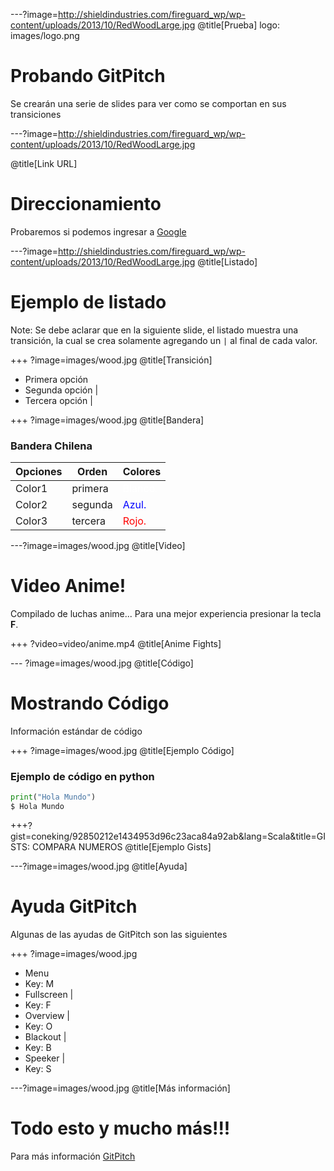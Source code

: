 ---?image=http://shieldindustries.com/fireguard_wp/wp-content/uploads/2013/10/RedWoodLarge.jpg
@title[Prueba]
logo: images/logo.png
# Probando GitPitch

Se crearán una serie de slides para ver como se comportan en sus transiciones

---?image=http://shieldindustries.com/fireguard_wp/wp-content/uploads/2013/10/RedWoodLarge.jpg

@title[Link URL]
# Direccionamiento 

Probaremos si podemos ingresar a [Google](http://www.google.cl)

---?image=http://shieldindustries.com/fireguard_wp/wp-content/uploads/2013/10/RedWoodLarge.jpg
@title[Listado]
# Ejemplo de listado
Note:
Se debe aclarar que en la siguiente slide, el listado muestra una transición, la cual se crea solamente agregando un `|` al final de cada valor.

+++ ?image=images/wood.jpg
@title[Transición]
- Primera opción
- Segunda opción |
- Tercera opción |

+++ ?image=images/wood.jpg
@title[Bandera]
### Bandera Chilena


Opciones | Orden | Colores 
 --- | --- | --- 
Color1 | primera | <span style="font-size:1em; color:white">Blanco.</span>
Color2 | segunda | <span style="font-size:1em; color:blue">Azul.</span>
Color3 | tercera | <span style="font-size:1em; color:red">Rojo.</span>

---?image=images/wood.jpg
@title[Video]
# Video Anime!

Compilado de luchas anime... Para una mejor experiencia presionar la tecla **F**.

+++ ?video=video/anime.mp4
@title[Anime Fights]

--- ?image=images/wood.jpg
@title[Código]
# Mostrando Código

Información estándar de código

+++ ?image=images/wood.jpg
@title[Ejemplo Código]
### Ejemplo de código en python

```python
print("Hola Mundo")
$ Hola Mundo
```


+++?gist=coneking/92850212e1434953d96c23aca84a92ab&lang=Scala&title=GISTS: COMPARA NUMEROS
@title[Ejemplo Gists]

---?image=images/wood.jpg
@title[Ayuda]
# Ayuda GitPitch

Algunas de las ayudas de GitPitch son las siguientes

+++ ?image=images/wood.jpg

- Menu
 - Key: M 
- Fullscreen |
 - Key: F 
- Overview |
 - Key: O 
- Blackout |
 - Key: B 
- Speeker |
 - Key: S 

---?image=images/wood.jpg
@title[Más información]
# Todo esto y mucho más!!!

Para más información [GitPitch](https://github.com/gitpitch/gitpitch)
